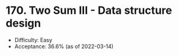 # 170. Two Sum III - Data structure design
- Difficulty: Easy
- Acceptance: 36.6% (as of 2022-03-14)
